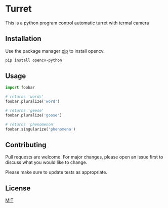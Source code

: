 # Turret

This is a python program control automatic turret with termal camera

## Installation

Use the package manager [pip](https://pip.pypa.io/en/stable/) to install opencv.

```bash
pip install opencv-python
```

## Usage

```python
import foobar

# returns 'words'
foobar.pluralize('word')

# returns 'geese'
foobar.pluralize('goose')

# returns 'phenomenon'
foobar.singularize('phenomena')
```

## Contributing

Pull requests are welcome. For major changes, please open an issue first
to discuss what you would like to change.

Please make sure to update tests as appropriate.

## License

[MIT](https://choosealicense.com/licenses/mit/)
